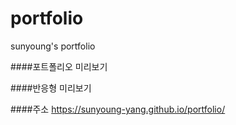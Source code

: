 # portfolio
 sunyoung's portfolio
 
 ####포트폴리오 미리보기
 
 ####반응형 미리보기
 
 
 
 ####주소
https://sunyoung-yang.github.io/portfolio/
